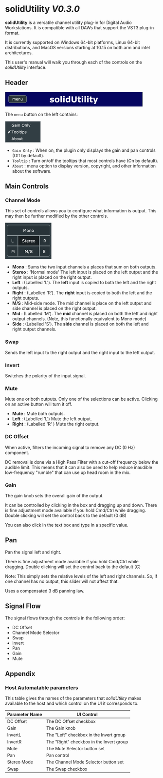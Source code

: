 # solidUtility _V0.3.0_

**solidUtility** is a versatile channel utility plug-in for Digital Audio Workstations.
It is compatible with all DAWs that support the VST3 plug-in format.

It is currently supported on Windows 64-bit platforms, Linux 64-bit distributions, and MacOS versions starting at 10.15 on both arm and intel architectures.

This user's manual will walk you through each of the controls on the _solidUtility_ interface.

## Header

![solidUtility's Header](utility-header.png)

The `menu` button on the left contains:

![solidUtility's menu](utility-menu.png)

- `Gain Only` : When on, the plugin only displays the gain and pan controls (Off by default).
- `Tooltip` : Turn on/off the tooltips that most controls have (On by default).
- `About`   : menu option to display version, copyright, and 
              other information about the software.

## Main Controls

### Channel Mode

This set of controls allows you to configure what information is output.
This may then be further modified by the other controls.

![solidUtility Channel Mode Selectors](stereo-mode.png)

- **Mono** : Sums the two input channels a places that sum on both outputs.
- **Stereo** : 'Normal mode' The left input is placed on the left output and the 
  right input is placed on the right output.
- **Left** : (Labelled 'L'). The **left** input is copied to both the left and the
  right outputs.
- **Right** : (Labelled 'R'). The **right** input is copied to both the left and the
  right outputs.
- **M/S** : Mid-side mode. The mid channel is place on the left output and side
  channel is placed on the right output.
- **Mid** : (Labelled 'M'). The **mid** channel is placed on both the left and right
  output channels. (Note, this functionally equivalent to Mono mode)
- **Side** : (Labelled 'S'). The **side** channel is placed on both the left and right
  output channels.

### Swap

Sends the left input to the right output and the right input to the left output.

### Invert

Switches the polarity of the input signal.

### Mute

Mute one or both outputs. Only one of the selections can be active.
Clicking on an active button will turn it off.

- **Mute** : Mute both outputs.
- **Left** : (Labelled 'L') Mute the left output.
- **Right** : (Labelled 'R' ) Mute the right output.

### DC Offset

When active, filters the incoming signal to remove any DC (0 Hz) component.

DC removal is done via a High Pass Filter with a cut-off frequency below the
audible limit. This means that it can also be used to help reduce inaudible
low-frequency "rumble" that can use up head room in the mix.

### Gain

The gain knob sets the overall gain of the output.

It can be controlled by clicking in the box and dragging up and down.
There is fine adjustment mode available if you hold Cmd/Ctrl while dragging.
Double clicking will set the control back to the default (0 dB)

You can also click in the text box and type in a specific value.

## Pan

Pan the signal left and right.

There is fine adjustment mode available if you hold Cmd/Ctrl while dragging.
Double clicking will set the control back to the default (C)

Note: This simply sets the relative levels of the left and right channels.
So, if one channel has no output, this slider will not affect that.

Uses a compensated 3 dB panning law.

## Signal Flow

The signal flows through the controls in the following order:

- DC Offset
- Channel Mode Selector
- Swap
- Invert
- Pan
- Gain
- Mute

## Appendix

### Host Automatable parameters

This table gives the names of the parameters that _solidUtility_ makes available
to the host and which control on the UI it corresponds to.

|Parameter Name|UI Control|
|---|---|
|DC Offset  | The DC Offset checkbox |
|Gain       | The Gain knob|
|InvertL    | The "Left" checkbox in the Invert group|
|InvertR    | The "Right" checkbox in the Invert group|
|Mute       | The Mute Selector button set|
|Pan        | Pan control |
|Stereo Mode| The Channel Mode Selector button set|
|Swap       | The Swap checkbox |
